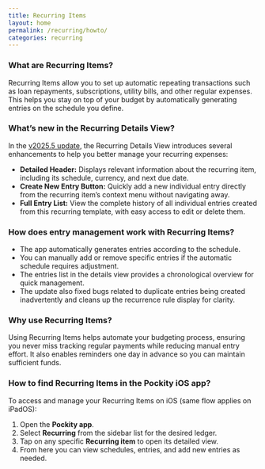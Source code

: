 ```yaml
---
title: Recurring Items
layout: home
permalink: /recurring/howto/
categories: recurring
---
```


### What are Recurring Items?

Recurring Items allow you to set up automatic repeating transactions such as loan repayments, subscriptions, utility bills, and other regular expenses. This helps you stay on top of your budget by automatically generating entries on the schedule you define.

### What’s new in the Recurring Details View?

In the [v2025.5 update](https://pockity.app/blog/2025-05-30/release/), the Recurring Details View introduces several enhancements to help you better manage your recurring expenses:

- **Detailed Header:** Displays relevant information about the recurring item, including its schedule, currency, and next due date.
- **Create New Entry Button:** Quickly add a new individual entry directly from the recurring item’s context menu without navigating away.
- **Full Entry List:** View the complete history of all individual entries created from this recurring template, with easy access to edit or delete them.

### How does entry management work with Recurring Items?

- The app automatically generates entries according to the schedule.
- You can manually add or remove specific entries if the automatic schedule requires adjustment.
- The entries list in the details view provides a chronological overview for quick management.
- The update also fixed bugs related to duplicate entries being created inadvertently and cleans up the recurrence rule display for clarity.

### Why use Recurring Items?

Using Recurring Items helps automate your budgeting process, ensuring you never miss tracking regular payments while reducing manual entry effort. It also enables reminders one day in advance so you can maintain sufficient funds.

### How to find Recurring Items in the Pockity iOS app?

To access and manage your Recurring Items on iOS (same flow applies on iPadOS):

1. Open the **Pockity app**.
2. Select **Recurring** from the sidebar list for the desired ledger.
3. Tap on any specific **Recurring item** to open its detailed view.
4. From here you can view schedules, entries, and add new entries as needed.
```
